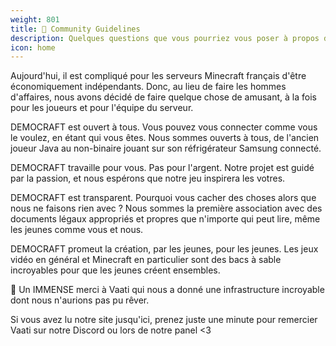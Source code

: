 ```yaml
---
weight: 801
title: 💖 Community Guidelines
description: Quelques questions que vous pourriez vous poser à propos de la V4 de DEMOCRAFT
icon: home
---
```


Aujourd'hui, il est compliqué pour les serveurs Minecraft français d'être économiquement indépendants. Donc, au lieu de faire les hommes d'affaires, nous avons décidé de faire quelque chose de amusant, à la fois pour les joueurs et pour l'équipe du serveur.

DEMOCRAFT est ouvert à tous. Vous pouvez vous connecter comme vous le voulez, en étant qui vous êtes. Nous sommes ouverts à tous, de l'ancien joueur Java au non-binaire jouant sur son réfrigérateur Samsung connecté.

DEMOCRAFT travaille pour vous. Pas pour l'argent. Notre projet est guidé par la passion, et nous espérons que notre jeu inspirera les votres.

DEMOCRAFT est transparent. Pourquoi vous cacher des choses alors que nous ne faisons rien avec ? Nous sommes la première association avec des documents légaux appropriés et propres que n'importe qui peut lire, même les jeunes comme vous et nous.

DEMOCRAFT promeut la création, par les jeunes, pour les jeunes. Les jeux vidéo en général et Minecraft en particulier sont des bacs à sable incroyables pour que les jeunes créent ensembles.

💜 Un IMMENSE merci à Vaati qui nous a donné une infrastructure incroyable dont nous n'aurions pas pu rêver.

Si vous avez lu notre site jusqu'ici, prenez juste une minute pour remercier Vaati sur notre Discord ou lors de notre panel <3